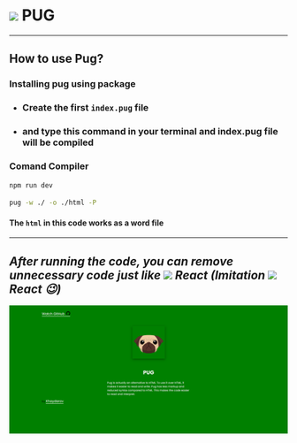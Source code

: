 # <img src="https://camo.githubusercontent.com/09c2a1a99598f0db12c8f35ba1cccbe745f0ec12f1db1cd0e7b7cf8e9efdb666/68747470733a2f2f7075676a732e6f72672f696d616765732f66617669636f6e2d33327833322e706e67" width="27"> PUG 

---

## How to use Pug?

### Installing pug using package

- ### Create the first `index.pug` file


- ### and type this command in your terminal and index.pug file will be compiled

### Comand Compiler
```bash
npm run dev
```

```bash
pug -w ./ -o ./html -P
```

#### The `html` in this code works as a word file

---

## ___After running the code, you can remove unnecessary code just like <img src="https://upload.wikimedia.org/wikipedia/commons/thumb/a/a7/React-icon.svg/2300px-React-icon.svg.png" width="20"> React (Imitation <img src="https://upload.wikimedia.org/wikipedia/commons/thumb/a/a7/React-icon.svg/2300px-React-icon.svg.png" width="20"> React 😉)___

<img src="./readme img/PUG - Google Chrome 4_13_2024 7_12_21 PM.png">